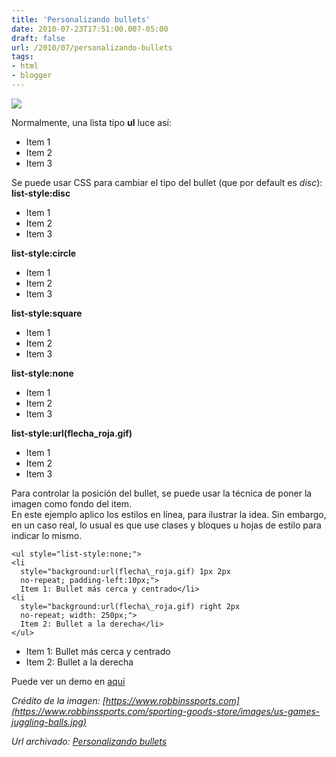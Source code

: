 ```yaml
---
title: 'Personalizando bullets'
date: 2010-07-23T17:51:00.007-05:00
draft: false
url: /2010/07/personalizando-bullets
tags: 
- html
- blogger
---
```


[![](https://4.bp.blogspot.com/_K2xwnQ4Llso/TEohBxEEVHI/AAAAAAAABJg/VqKW0rvixoU/s200/us-games-juggling-balls.jpg)](https://4.bp.blogspot.com/_K2xwnQ4Llso/TEohBxEEVHI/AAAAAAAABJg/VqKW0rvixoU/s1600/us-games-juggling-balls.jpg)

Normalmente, una lista tipo **ul** luce así:  

*   Item 1
*   Item 2
*   Item 3

Se puede usar CSS para cambiar el tipo del bullet (que por default es _disc_):  
**list-style:disc**  

*   Item 1
*   Item 2
*   Item 3

**list-style:circle**  

*   Item 1
*   Item 2
*   Item 3

**list-style:square**  

*   Item 1
*   Item 2
*   Item 3

**list-style:none**  

*   Item 1
*   Item 2
*   Item 3

**list-style:url(flecha\_roja.gif)**  

*   Item 1
*   Item 2
*   Item 3

Para controlar la posición del bullet, se puede usar la técnica de poner la imagen como fondo del item.  
En este ejemplo aplico los estilos en línea, para ilustrar la idea. Sin embargo, en un caso real, lo usual es que use clases y bloques u hojas de estilo para indicar lo mismo.  
  
```
<ul style="list-style:none;">  
<li   
  style="background:url(flecha\_roja.gif) 1px 2px  
  no-repeat; padding-left:10px;">  
  Item 1: Bullet más cerca y centrado</li>  
<li  
  style="background:url(flecha\_roja.gif) right 2px  
  no-repeat; width: 250px;">  
  Item 2: Bullet a la derecha</li>  
</ul>  

```  

*   Item 1: Bullet más cerca y centrado
*   Item 2: Bullet a la derecha

  
Puede ver un demo en [aquí](https://www.kobaonline.com/rulo/demos/html-bullets/)  
  

_Crédito de la imagen: [https://www.robbinssports.com](https://www.robbinssports.com/sporting-goods-store/images/us-games-juggling-balls.jpg)_

_*Url archivado: [Personalizando bullets](https://akcdev.blogspot.com/2010/07/personalizando-bullets.html)*_
